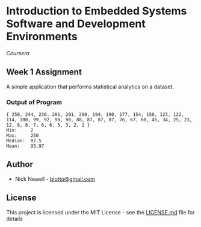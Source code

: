 # Introduction to Embedded Systems Software and Development Environments
_Coursera_

## Week 1 Assignment

A simple application that performs statistical analytics on a dataset. 

### Output of Program

    { 250, 244, 230, 201, 201, 200, 194, 190, 177, 154, 150, 123, 122, 114, 100, 99, 92, 90, 90, 88, 87, 87, 87, 76, 67, 60, 45, 34, 25, 23, 12, 8, 8, 7, 6, 6, 5, 3, 2, 2 }
    Min:	 2
    Max:	 250
    Median:	 87.5
    Mean:	 93.97


## Author

* Nick Newell - [blotto@gmail.com](mailto:blotto@gmail.com)

## License

This project is licensed under the MIT License - see the [LICENSE.md](LICENSE.md) file for details